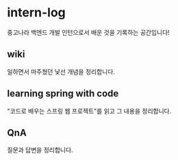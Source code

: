 # intern-log

중고나라 백엔드 개발 인턴으로서 배운 것을 기록하는 공간입니다!


## wiki

일하면서 마주쳤던 낯선 개념을 정리합니다.

## learning spring with code

"코드로 배우는 스프링 웹 프로젝트"를 읽고 그 내용을 정리합니다.

## QnA

질문과 답변을 정리합니다.
